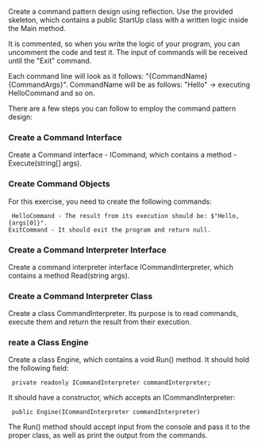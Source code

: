 Create a command pattern design using reflection. Use the provided skeleton, which contains a public StartUp class with a written logic inside the Main method.

It is commented, so when you write the logic of your program, you can uncomment the code and test it. The input of commands will be received until the "Exit" command.

Each command line will look as it follows: "{CommandName} {CommandArgs}". CommandName will be as follows: "Hello" -> executing HelloCommand and so on.

There are a few steps you can follow to employ the command pattern design:

### Create a Command Interface

Create a Command interface - ICommand, which contains a method - Execute(string[] args). 

### Create Command Objects

For this exercise, you need to create the following commands:

     HelloCommand - The result from its execution should be: $"Hello, {args[0]}".
    ExitCommand - It should exit the program and return null.

### Create a Command Interpreter Interface

Create a command interpreter interface ICommandInterpreter, which contains a method Read(string args).

### Create a Command Interpreter Class

Create a class CommandInterpreter. Its purpose is to read commands, execute them and return the result from their execution.  

### reate a Class Engine

Create a class Engine, which contains a void Run() method. It should hold the following field:

     private readonly ICommandInterpreter commandInterpreter;
     
It should have a constructor, which accepts an ICommandInterpreter: 

     public Engine(ICommandInterpreter commandInterpreter)

The Run() method should accept input from the console and pass it to the proper class, as well as print the output from the commands. 
